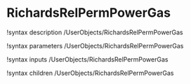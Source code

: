 <!-- MOOSE Documentation Stub: Remove this when content is added. -->

# RichardsRelPermPowerGas

!syntax description /UserObjects/RichardsRelPermPowerGas

!syntax parameters /UserObjects/RichardsRelPermPowerGas

!syntax inputs /UserObjects/RichardsRelPermPowerGas

!syntax children /UserObjects/RichardsRelPermPowerGas
